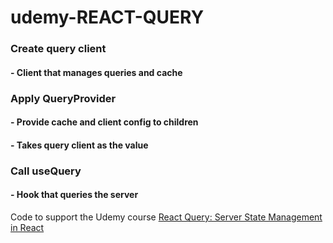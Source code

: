 # udemy-REACT-QUERY

### Create query client
#### -  Client that manages queries and cache

### Apply QueryProvider
#### -  Provide cache and client config to children
#### -  Takes query client as the value

### Call useQuery
#### -  Hook that queries the server

Code to support the Udemy course [React Query: Server State Management in React](https://www.udemy.com/course/learn-react-query/?couponCode=REACT-QUERY-GITHUB)

